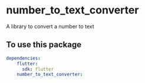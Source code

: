 # number_to_text_converter

A library to convert a number to text

## To use this package
```yaml
dependencies:
    flutter:
      sdk: flutter
    number_to_text_converter:
```